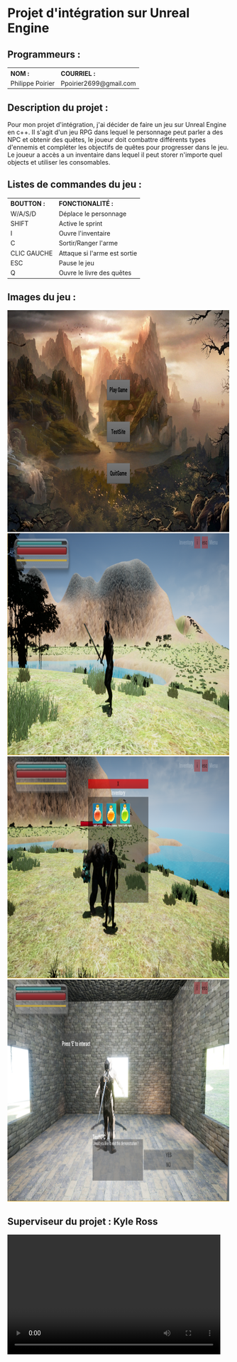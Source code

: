 <link rel="stylesheet" href="https://maxcdn.bootstrapcdn.com/bootstrap/3.4.1/css/bootstrap.min.css">
<html>
        <head>
            <meta charset="utf-8">
        </head>
        <body>
<div>
                <h1 title="Title">Projet d'intégration sur Unreal Engine</h1>
                <h2>Programmeurs : </h2>
                <table class="table">
                        <tr>
                            <th style="text-align: left">NOM :</th>
                            <th style="text-align: left">COURRIEL :</th>
                        </tr>
                        <tr>
                            <td>Philippe Poirier</td>
                            <td>Ppoirier2699@gmail.com</td>
                        </tr>
                </table>
                <h2>Description du projet :</h2>
                <P class="text-justify">
                    Pour mon projet d'intégration, j'ai décider de faire un jeu sur Unreal Engine en c++.
                    Il s'agit d'un jeu RPG dans lequel le personnage peut parler a des NPC et obtenir des quêtes,
                    le joueur doit combattre différents types d'ennemis et compléter les objectifs de quêtes pour progresser dans le jeu.
                    Le joueur a accès a un inventaire dans lequel il peut storer n'importe quel objects et utiliser les consomables.
                </P>
                <h2 class="font-weight-bold">Listes de commandes du jeu :</h2>
                <table class="table">
                    <tr>
                        <th style="text-align: left">BOUTTON :</th>
                        <th style="text-align: left">FONCTIONALITÉ :</th>
                    </tr>
                    <tr>
                        <td>W/A/S/D</td>
                        <td>Déplace le personnage</td>
                    </tr>
                    <tr>
                        <td>SHIFT</td>
                        <td>Active le sprint</td>
                    </tr>
                    <tr>
                        <td>I</td>
                        <td>Ouvre l'inventaire</td>
                    </tr>
                    <tr>
                        <td>C</td>
                        <td>Sortir/Ranger l'arme</td>
                    </tr>
                    <tr>
                        <td>CLIC GAUCHE</td>
                        <td>Attaque si l'arme est sortie</td>
                    </tr>
                    <tr>
                        <td>ESC</td>
                        <td>Pause le jeu</td>
                    </tr>
                    <tr>
                        <td>Q</td>
                        <td>Ouvre le livre des quêtes</td>
                    </tr>
                </table>

 <h2 class="font-weight-bold">Images du jeu :</h2>

<img src="MainMenu.png" alt="In game image" width="500" height="500">
<img src="GamePreview.png" alt="In game image" width="500" height="500">
<img src="Inventory.png" alt="In game image" width="500" height="500">
<img src="Dialog.png" alt="In game image" width="500" height="500">
</div>
            <h2 class="font-weight-bold">Superviseur du projet : Kyle Ross</h2>
            <video width="480" height="270">
                <source src="GamePreview.mp4" type="video/mp4" autoplay>
            your browser does not supoport video tag
            </video>
        </body>
</html>